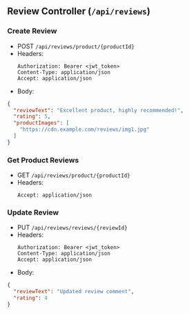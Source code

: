 ## Review Controller (`/api/reviews`)

### Create Review
- POST `/api/reviews/product/{productId}`
- Headers:
  ```
  Authorization: Bearer <jwt_token>
  Content-Type: application/json
  Accept: application/json
  ```
- Body:
```json
{
  "reviewText": "Excellent product, highly recommended!",
  "rating": 5,
  "productImages": [
    "https://cdn.example.com/reviews/img1.jpg"
  ]
}
```

### Get Product Reviews
- GET `/api/reviews/product/{productId}`
- Headers:
  ```
  Accept: application/json
  ```

### Update Review
- PUT `/api/reviews/reviews/{reviewId}`
- Headers:
  ```
  Authorization: Bearer <jwt_token>
  Content-Type: application/json
  Accept: application/json
  ```
- Body:
```json
{
  "reviewText": "Updated review comment",
  "rating": 4
}
``` 